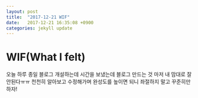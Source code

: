 ```yaml
---
layout: post
title:  "2017-12-21 WIF"
date:   2017-12-21 16:35:08 +0900
categories: jekyll update
---
```


# WIF(What I felt)

오늘 하루 종일 블로그 개설하는데 시간을 보냈는데 블로그 만드는 것 마저 내 맘대로 잘 안된다ㅠㅠ
천천히 알아보고 수정해가며 완성도를 높이면 되니 좌절하지 말고 꾸준히만 하자! 